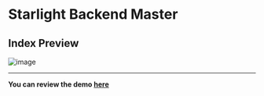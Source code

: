 # Starlight Backend Master

## Index Preview 
![image](https://user-images.githubusercontent.com/55779668/128540846-a48c5de2-379a-4890-9598-99b1a9a319e4.png)

-------------------

**You can review the demo [here](https://deebtarmizi104.github.io/Starlight-Backend-Master/)**

